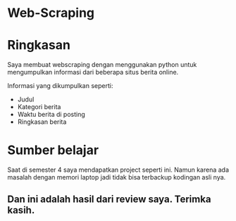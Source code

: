 # Web-Scraping

# Ringkasan
Saya membuat webscraping dengan menggunakan python untuk mengumpulkan informasi dari beberapa situs berita online.

Informasi yang dikumpulkan seperti:
- Judul
- Kategori berita
- Waktu berita di posting
- Ringkasan berita

# Sumber belajar
Saat di semester 4 saya mendapatkan project seperti ini. Namun karena ada masalah dengan memori laptop jadi tidak bisa terbackup kodingan asli nya.

## Dan ini adalah hasil dari review saya. Terimka kasih.
